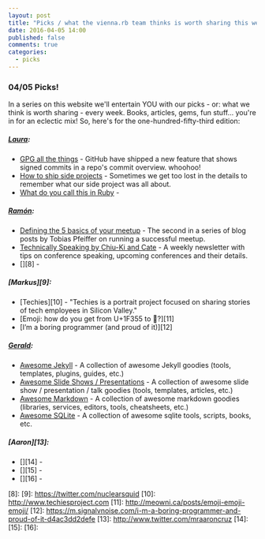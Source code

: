 ```yaml
---
layout: post
title: "Picks / what the vienna.rb team thinks is worth sharing this week"
date: 2016-04-05 14:00
published: false
comments: true
categories:
  - picks
---
```


### 04/05 Picks!

In a series on this website we'll entertain YOU with our picks - or: what we think is worth sharing - every week.
Books, articles, gems, fun stuff... you're in for an eclectic mix! So, here's for the one-hundred-fifty-third edition:

##### [Laura][1]:
- [GPG all the things][2] - GitHub have shipped a new feature that shows signed commits in a repo's commit overview. whoohoo!
- [How to ship side projects][3] - Sometimes we get too lost in the details to remember what our side project was all about. 
- [What do you call this in Ruby][4] - 

##### [Ramón][5]:
- [Defining the 5 basics of your meetup][6] - The second in a series of blog posts by Tobias Pfeiffer on running a successful meetup.
- [Technically Speaking by Chiu-Ki and Cate][7] - A weekly newsletter with tips on conference speaking, upcoming conferences and their details.
- [][8] - 

##### [Markus][9]:
- [Techies][10] - "Techies is a portrait project focused on sharing stories of tech employees in Silicon Valley."
- [Emoji: how do you get from U+1F355 to 🍕?][11]
- [I’m a boring programmer (and proud of it)][12]

##### [Gerald](https://twitter.com/viennahtml):
- [Awesome Jekyll](https://github.com/planetjekyll/awesome-jekyll) - A collection of awesome Jekyll goodies (tools, templates, plugins, guides, etc.)  
- [Awesome Slide Shows / Presentations](https://github.com/slideshow-s9/awesome-slideshows) - A collection of awesome slide show / presentation / talk goodies (tools, templates, articles, etc.)
- [Awesome Markdown](https://github.com/writekit/awesome-markdown) - A collection of awesome markdown goodies (libraries, services, editors, tools, cheatsheets, etc.) 
- [Awesome SQLite](https://github.com/planetopendata/awesome-sqlite) -  A collection of awesome sqlite tools, scripts, books, etc.


##### [Aaron][13]:
- [][14] - 
- [][15] - 
- [][16] - 

[1]: http://www.twitter.com/alicetragedy
[2]: https://github.com/blog/2144-gpg-signature-verification
[3]: https://medium.com/swlh/how-to-ship-side-projects-329e7220daed#.5uzyv1ofy
[4]: https://github.com/JuanitoFatas/what-do-you-call-this-in-ruby
[5]: https://twitter.com/senorhuidobro
[6]: https://pragtob.wordpress.com/2016/04/04/defining-the-5-basics-of-your-meetup/
[7]: https://tinyletter.com/techspeak
[8]:
[9]: https://twitter.com/nuclearsquid
[10]: http://www.techiesproject.com
[11]: http://meowni.ca/posts/emoji-emoji-emoji/
[12]: https://m.signalvnoise.com/i-m-a-boring-programmer-and-proud-of-it-d4ac3dd2defe
[13]: http://www.twitter.com/mraaroncruz
[14]: 
[15]: 
[16]: 


